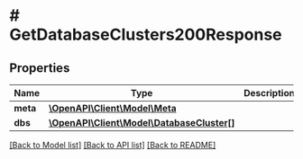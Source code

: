 # # GetDatabaseClusters200Response

## Properties

Name | Type | Description | Notes
------------ | ------------- | ------------- | -------------
**meta** | [**\OpenAPI\Client\Model\Meta**](Meta.md) |  |
**dbs** | [**\OpenAPI\Client\Model\DatabaseCluster[]**](DatabaseCluster.md) |  |

[[Back to Model list]](../../README.md#models) [[Back to API list]](../../README.md#endpoints) [[Back to README]](../../README.md)
